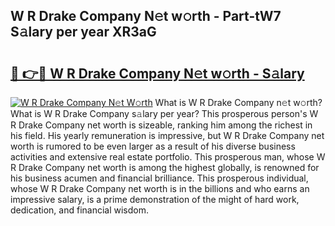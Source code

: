 ## W R Drake Company N𝚎t w𝚘rth - Part-tW7 S𝚊lary per year XR3aG

# <h2><a href="http://gc1vqw.nevu.top/?p=W+R+Drake+Company">🔗 👉🔴 W R Drake Company N𝚎t w𝚘rth - S𝚊lary</a></h2>

[![W R Drake Company N𝚎t W𝚘rth](https://i.imgur.com/Oavwk0R.jpeg)](http://gc1vqw.nevu.top/?p=W+R+Drake+Company)
What is W R Drake Company n𝚎t w𝚘rth? What is W R Drake Company s𝚊lary per year?
This prosperous person's W R Drake Company net worth is sizeable, ranking him among the richest in his field. His yearly remuneration is impressive, but W R Drake Company net worth is rumored to be even larger as a result of his diverse business activities and extensive real estate portfolio. This prosperous man, whose W R Drake Company net worth is among the highest globally, is renowned for his business acumen and financial brilliance. This prosperous individual, whose W R Drake Company net worth is in the billions and who earns an impressive salary, is a prime demonstration of the might of hard work, dedication, and financial wisdom.
